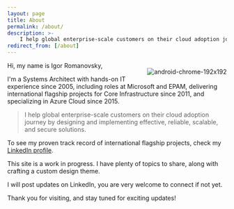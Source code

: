 ```yaml
---
layout: page
title: About
permalink: /about/
description: >-
    I help global enterprise-scale customers on their cloud adoption journey by designing and implementing effective, reliable, scalable, and secure solutions.
redirect_from: [/about]
---
```

<div style="float: right; padding-left: 1ch">

![android-chrome-192x192](https://github.com/iromanovsky/irom.info/assets/15823576/14607376-9477-4868-949f-8c4108b5dbee)

</div>

Hi, my name is Igor Romanovsky,

I'm a Systems Architect with hands-on IT experience since 2005, including roles at Microsoft and EPAM, delivering international flagship projects for Core Infrastructure since 2011, and specializing in Azure Cloud since 2015.

> <div style="font-style: normal">I help global enterprise-scale customers on their cloud adoption journey by designing and implementing effective, reliable, scalable, and secure solutions.</div>

To see my proven track record of international flagship projects, check my [LinkedIn profile](https://www.linkedin.com/in/iromanovsky/).

This site is a work in progress. I have plenty of topics to share, along with crafting a custom design theme.

I will post updates on LinkedIn, you are very welcome to connect if not yet.

Thank you for visiting, and stay tuned for exciting updates!
